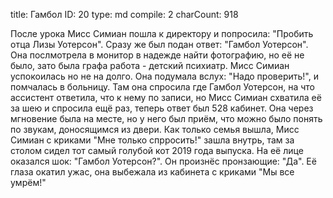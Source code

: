 title:          Гамбол
ID:             20
type:           md
compile:        2
charCount:      918


После урока Мисс Симиан пошла к директору и попросила: "Пробить отца Лизы Уотерсон". Сразу же был подан ответ: "Гамбол Уотерсон". Она послмотрела в монитор в надежде найти фотографию, но её не было, зато была графа работа - детский психиатр. Мисс Симиан успокоилась но не на долго. Она подумала вслух: "Надо проверить!", и помчалась в больницу.
Там она спросила где Гамбол Уотерсон, на что ассистент ответила, что к нему по записи, но Мисс Симиан схватила её за шею и спросила ещё раз, теперь ответ был 528 кабинет. Она через мгновение была на месте, но у него был приём, что можно было понять по звукам, доносящимся из двери. Как только семья вышла, Мисс Симиан с криками "Мне только спрросить!" зашла внутрь, там за столом сидел тот самый голубой кот 2019 года выпуска. На её лице оказался шок: "Гамбол Уотерсон?". Он произнёс пронзающие: "Да". Её глаза окатил ужас, она выбежала из кабинета с криками "Мы все умрём!"
